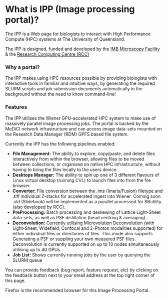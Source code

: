 #  What is IPP (Image processing portal)?The IPP is a Web page for biologists to interact with High Performance Compute (HPC) systems at The University of Queensland.The IPP is designed, funded and developed by the [IMB Microscopy Facility](https://imb.uq.edu.au/microscopy) & the [Research Computing Centre (RCC)](https://rcc.uq.edu.au/)### Why a portal? The IPP makes using HPC resources possible by providing biologists with interactive tools in familiar and intuitive ways, by generating the required SLURM scripts and job submission documents automatically in the background without the need to know command-line! ### FeaturesThe IPP utilises the Wiener GPU-accelerated HPC system to make use of massively parallel image processing jobs. The portal is backed by the MeDiCI network infrastructure and can access image data-sets mounted on the Research Data Manager (RDM) GPFS based file system.Currently the IPP has the following pipelines enabled:* **File Management:** The ability to explore, copy/paste, and delete files interactively from within the browser, allowing files to be moved between collections, or organised on native HPC infrastructure, without having to bring the files locally to the users device.* **Desktops Manager:** The ability to spin up one of 3 different flavours of Linux virtual desktop (running CVL) to launch files into from the file browser.* **Converter:** File conversion between the .ims (Imaris/Fusion) filetype and .tiff individual Z-stacks for accelerated ingest into Wiener. Coming soon .sld (Slidebook) will be implemented as a parallel processed for SButility (also developed by RCC).* **PreProcessing:** Batch processing and deskewing of Lattice Light-Sheet data-sets, as well as PSF distillation (bead centring & averaging).* **Deconvolution:** Currently utilising Microvolution Deconvolution (with Light-Sheet, Widefield, Confocal and 2-Photon modalities supported) for either individual files or directories of files. This mode also supports Generating a PSF or suppling your own measured PSF files. Deconvolution is currently supported on up to 10 nodes simultaneously utilising up to 40 GPUs.* **Job List:** Shows currently running jobs by the user by querying the SLURM queueYou can provide feedback (bug report, feature request, etc) by clicking on the feedback button next to your email address at the top right corner of this page.Firefox is the recommended browser for this Image Processing Portal.